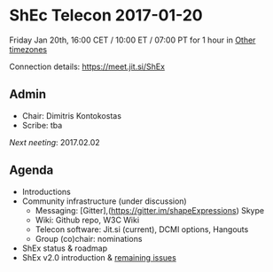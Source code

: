 # ShEc Telecon 2017-01-20

Friday Jan 20th, 16:00 CET / 10:00 ET / 07:00 PT for 1 hour
in [Other timezones](https://www.timeanddate.com/worldclock/fixedtime.html?msg=ShEx+CG+meeting&amp;iso=20170120T16&amp;p1=37&amp;ah=1)

Connection details: https://meet.jit.si/ShEx

## Admin

 * Chair: Dimitris Kontokostas
 * Scribe: tba

*Next neeting*: 2017.02.02

## Agenda 

 * Introductions
 * Community infrastructure (under discussion)
   * Messaging: [Gitter],(https://gitter.im/shapeExpressions) Skype
   * Wiki: Github repo, W3C Wiki
   * Telecon software: Jit.si (current), DCMI options, Hangouts
   * Group (co)chair: nominations
 * ShEx status & roadmap
 * ShEx v2.0 introduction & [remaining issues](https://github.com/shexSpec/shex/issues?q=is%3Aopen+is%3Aissue+milestone%3A2.0)
